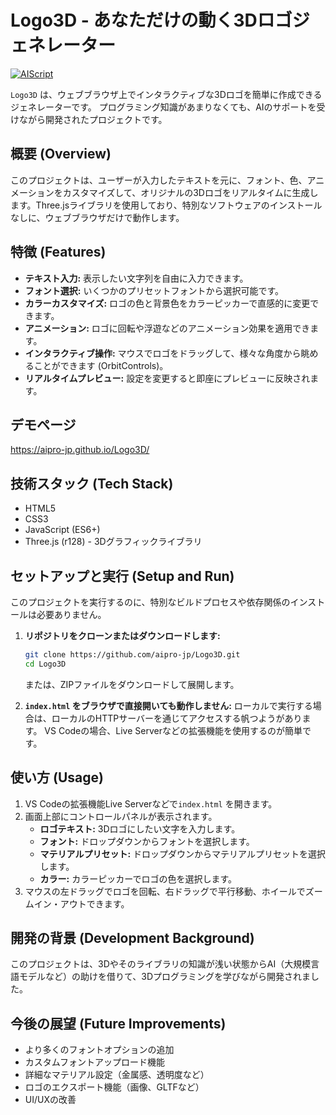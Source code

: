 # Logo3D - あなただけの動く3Dロゴジェネレーター

[![AIScript](https://img.shields.io/badge/AI%20Assisted-Yes-brightgreen)](https://gemini.google.com/) <!-- AI支援で作成した場合のバッジ例 -->

`Logo3D` は、ウェブブラウザ上でインタラクティブな3Dロゴを簡単に作成できるジェネレーターです。
プログラミング知識があまりなくても、AIのサポートを受けながら開発されたプロジェクトです。

## 概要 (Overview)

このプロジェクトは、ユーザーが入力したテキストを元に、フォント、色、アニメーションをカスタマイズして、オリジナルの3Dロゴをリアルタイムに生成します。Three.jsライブラリを使用しており、特別なソフトウェアのインストールなしに、ウェブブラウザだけで動作します。

## 特徴 (Features)

*   **テキスト入力:** 表示したい文字列を自由に入力できます。
*   **フォント選択:** いくつかのプリセットフォントから選択可能です。
*   **カラーカスタマイズ:** ロゴの色と背景色をカラーピッカーで直感的に変更できます。
*   **アニメーション:** ロゴに回転や浮遊などのアニメーション効果を適用できます。
*   **インタラクティブ操作:** マウスでロゴをドラッグして、様々な角度から眺めることができます (OrbitControls)。
*   **リアルタイムプレビュー:** 設定を変更すると即座にプレビューに反映されます。

## デモページ
https://aipro-jp.github.io/Logo3D/

## 技術スタック (Tech Stack)

*   HTML5
*   CSS3
*   JavaScript (ES6+)
*   Three.js (r128) - 3Dグラフィックライブラリ

## セットアップと実行 (Setup and Run)

このプロジェクトを実行するのに、特別なビルドプロセスや依存関係のインストールは必要ありません。

1.  **リポジトリをクローンまたはダウンロードします:**
    ```bash
    git clone https://github.com/aipro-jp/Logo3D.git
    cd Logo3D
    ```
    または、ZIPファイルをダウンロードして展開します。

2.  **`index.html` をブラウザで直接開いても動作しません:**
    ローカルで実行する場合は、ローカルのHTTPサーバーを通じてアクセスする帆つようがあります。
    VS Codeの場合、Live Serverなどの拡張機能を使用するのが簡単です。

## 使い方 (Usage)

1.  VS Codeの拡張機能Live Serverなどで`index.html` を開きます。
2.  画面上部にコントロールパネルが表示されます。
    *   **ロゴテキスト:** 3Dロゴにしたい文字を入力します。
    *   **フォント:** ドロップダウンからフォントを選択します。
    *   **マテリアルプリセット:** ドロップダウンからマテリアルプリセットを選択します。
    *   **カラー:** カラーピッカーでロゴの色を選択します。
3.  マウスの左ドラッグでロゴを回転、右ドラッグで平行移動、ホイールでズームイン・アウトできます。

## 開発の背景 (Development Background)

このプロジェクトは、3Dやそのライブラリの知識が浅い状態からAI（大規模言語モデルなど）の助けを借りて、3Dプログラミングを学びながら開発されました。

## 今後の展望 (Future Improvements)

*   より多くのフォントオプションの追加
*   カスタムフォントアップロード機能
*   詳細なマテリアル設定（金属感、透明度など）
*   ロゴのエクスポート機能（画像、GLTFなど）
*   UI/UXの改善

